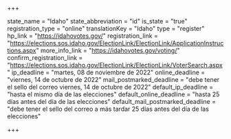 +++

state_name = "Idaho"
state_abbreviation = "id"
is_state = "true"
registration_type = "online"
translationKey = "Idaho"
type = "register"
hp_link = "https://idahovotes.gov/"
registration_link = "https://elections.sos.idaho.gov/ElectionLink/ElectionLink/ApplicationInstructions.aspx"
more_info_link = "https://idahovotes.gov/voting/"
confirm_registration_link = "https://elections.sos.idaho.gov/ElectionLink/ElectionLink/VoterSearch.aspx"
ip_deadline = "martes, 08 de noviembre de 2022"
online_deadline = "viernes, 14 de octubre de 2022"
mail_postmarked_deadline = "debe tener el sello del correo viernes, 14 de octubre de 2022"
default_ip_deadline = "hasta el mismo día de las elecciones"
default_online_deadline = "hasta 25 días antes del día de las elecciones"
default_mail_postmarked_deadline = "debe tener el sello del correo a más tardar 25 días antes del día de las elecciones"

+++